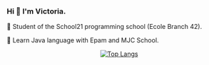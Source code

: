 


### Hi 👋 I'm Victoria. 

🌱 Student of the School21 programming school (Ecole Branch 42). 

🔭 Learn Java language with Epam and MJC School.

<p align="center"> 
<div align="center">
    
[![Top Langs](https://github-readme-stats.vercel.app/api/top-langs/?username=nasoviva&layout=compact&hide=Objective-c)](https://github.com/nasoviva/github-readme-stats)

